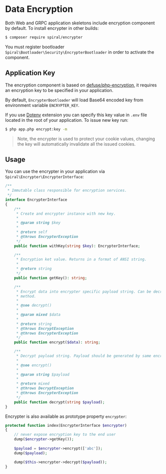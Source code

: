 # Data Encryption
Both Web and GRPC application skeletons include encryption component by default. To install encrypter in other builds:

```bash
$ composer require spiral/encrypter
```

You must register bootloader `Spiral\Bootloader\Security\EncrypterBootloader` in order to activate the component. 

## Application Key
The encryption component is based on [defuse/php-encryption](https://github.com/defuse/php-encryption), it requires an encryption key to be specified in your application. 

By default, `EncrypterBootloader` will load Base64 encoded key from environment variable `ENCRYPTER_KEY`.

If you use [Dotenv](/extension/dotenv.md) extension you can specify this key value in `.env` file located in the root of your application. To issue new key run:

```bash
$ php app.php encrypt:key -m
```

> Note, the encrypter is used to protect your cookie values, changing the key will automatically invalidate all the
issued cookies. 

## Usage
You can use the encrypter in your application via `Spiral\Encrypter\EncrypterInterface`:

```php
/**
 * Immutable class responsible for encryption services.
 */
interface EncrypterInterface
{
    /**
     * Create and encrypter instance with new key.
     *
     * @param string $key
     *
     * @return self
     * @throws EncrypterException
     */
    public function withKey(string $key): EncrypterInterface;

    /**
     * Encryption ket value. Returns in a format of ANSI string.
     *
     * @return string
     */
    public function getKey(): string;

    /**
     * Encrypt data into encrypter specific payload string. Can be decrypted only using decrypt()
     * method.
     *
     * @see decrypt()
     *
     * @param mixed $data
     *
     * @return string
     * @throws EncryptException
     * @throws EncrypterException
     */
    public function encrypt($data): string;

    /**
     * Decrypt payload string. Payload should be generated by same encrypter using encrypt() method.
     *
     * @see encrypt()
     *
     * @param string $payload
     *
     * @return mixed
     * @throws DecryptException
     * @throws EncrypterException
     */
    public function decrypt(string $payload);
}
```

Encrypter is also available as prototype property `encrypter`:

```php
protected function index(EncrypterInterface $encrypter)
{
    // never expose encryption key to the end user
    dump($encrypter->getKey());
    
    $payload = $encrypter->encrypt(['abc']);
    dump($payload);

    dump($this->encrypter->decrypt($payload));
}
```
